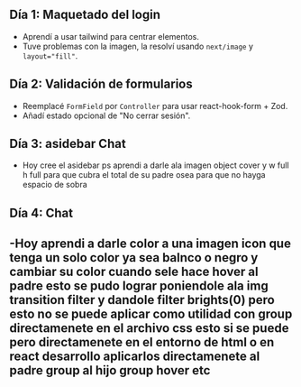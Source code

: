 ## Día 1: Maquetado del login

- Aprendí a usar tailwind para centrar elementos.
- Tuve problemas con la imagen, la resolví usando `next/image` y `layout="fill"`.

## Día 2: Validación de formularios

- Reemplacé `FormField` por `Controller` para usar react-hook-form + Zod.
- Añadí estado opcional de "No cerrar sesión".

## Día 3: asidebar Chat

- Hoy cree el asidebar ps aprendi a darle ala imagen object cover y w full h full para que cubra el total de su padre osea para que no hayga espacio de sobra

## Día 4: Chat

## -Hoy aprendi a darle color a una imagen icon que tenga un solo color ya sea balnco o negro y cambiar su color cuando sele hace hover al padre esto se pudo lograr poniendole ala img transition filter y dandole filter brights(0) pero esto no se puede aplicar como utilidad con group directamenete en el archivo css esto si se puede pero directamenete en el entorno de html o en react desarrollo aplicarlos directamenete al padre group al hijo group hover etc
